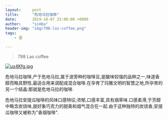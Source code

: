 ```yaml
---
layout:     post
title:      "危地马拉咖啡"
date:       2019-10-07 23:00:00 +0800
author:     "simba"
header-img: "img/798-las-coffee.png"
tags:
    - 耍

---
```


>798 Las coffee

[![ux4Kfg.jpg](https://s2.ax1x.com/2019/10/13/ux4Kfg.jpg)](https://imgchr.com/i/ux4Kfg)


危地马拉咖啡,产于危地马拉,属于波旁种的咖啡豆,是酸味较强的品种之一,味道香醇而略具野性,最适合用来调配成混合咖啡.在孕育了玛雅文明的智慧之地,所孕育的另一个结晶:那就是危地马拉的咖啡.

危地马拉安提瓜咖啡的风味口感特征;浓郁,口感丰富,具有烟草味.口感柔滑,于芳醇中略含炭烧味,就好象巧克力的甜美和烟气混合在一起.由于这种独特的炭烧香,安提瓜咖啡又被称为"香烟咖啡".